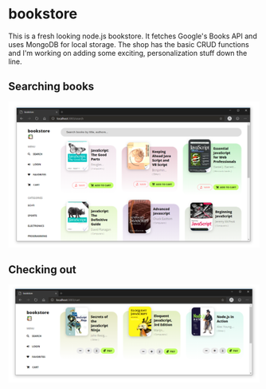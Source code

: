 # bookstore

This is a fresh looking node.js bookstore. It fetches Google's Books API and uses MongoDB for local storage. The shop has the basic CRUD functions and I'm working on adding some exciting, personalization stuff down the line.


## Searching books

![](/screenshots/search.png)

## Checking out

![](/screenshots/checkout.png)
